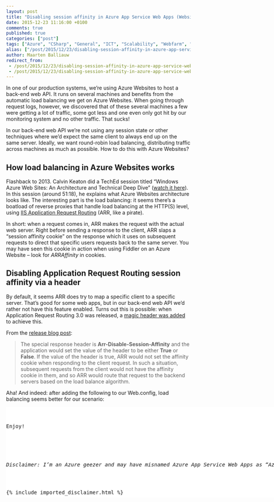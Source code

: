 ```yaml
---
layout: post
title: "Disabling session affinity in Azure App Service Web Apps (Websites)"
date: 2015-12-23 11:16:00 +0100
comments: true
published: true
categories: ["post"]
tags: ["Azure", "CSharp", "General", "ICT", "Scalability", "Webfarm", "Windows Azure"]
alias: ["/post/2015/12/23/disabling-session-affinity-in-azure-app-service-web-apps-websites.aspx"]
author: Maarten Balliauw
redirect_from:
 - /post/2015/12/23/disabling-session-affinity-in-azure-app-service-web-apps-websites.aspx
 - /post/2015/12/23/disabling-session-affinity-in-azure-app-service-web-apps-websites.aspx
---
```

<p>In one of our production systems, we’re using Azure Websites to host a back-end web API. It runs on several machines and benefits from the automatic load balancing we get on Azure Websites. When going through request logs, however, we discovered that of these several machines a few were getting a lot of traffic, some got less and one even only got hit by our monitoring system and no other traffic. That sucks!</p> <p>In our back-end web API we’re not using any session state or other techniques where we’d expect the same client to always end up on the same server. Ideally, we want round-robin load balancing, distributing traffic across machines as much as possible. How to do this with Azure Websites?</p> <h2>How load balancing in Azure Websites works</h2> <p>Flashback to 2013. Calvin Keaton did a TechEd session titled “Windows Azure Web Sites: An Architecture and Technical Deep Dive” (<a href="https://channel9.msdn.com/Events/TechEd/NorthAmerica/2013/WAD-B329#fbid=">watch it here</a>). In this session (around 51:18), he explains what Azure Websites architecture looks like. The interesting part is the load balancing: it seems there’s a boatload of reverse proxies that handle load balancing at the HTTP(S) level, using <a href="http://www.iis.net/downloads/microsoft/application-request-routing">IIS Application Request Routing</a> (ARR, like a pirate).</p> <p>In short: when a request comes in, ARR makes the request with the actual web server. Right before sending a response to the client, ARR slaps a “session affinity cookie” on the response which it uses on subsequent requests to direct that specific users requests back to the same server. You may have seen this cookie in action when using Fiddler on an Azure Website – look for <em>ARRAffinity</em> in cookies.</p> <h2>Disabling Application Request Routing session affinity via a header</h2> <p>By default, it seems ARR does try to map a specific client to a specific server. That’s good for some web apps, but in our back-end web API we’d rather not have this feature enabled. Turns out this is possible: when Application Request Routing 3.0 was released, a <a href="http://blogs.technet.com/b/erezs_iis_blog/archive/2013/09/16/new-features-in-arr-application-request-routing-3-0.aspx#_Toc366673311">magic header was added</a> to achieve this.</p> <p>From the <a href="http://blogs.technet.com/b/erezs_iis_blog/archive/2013/09/16/new-features-in-arr-application-request-routing-3-0.aspx#_Toc366673311">release blog post</a>:</p> 
<blockquote> <p>The special response header is <strong>Arr-Disable-Session-Affinity</strong> and the application would set the value of the header to be either <strong>True</strong> or <strong>False</strong>. If the value of the header is true, ARR would not set the affinity cookie when responding to the client request. In such a situation, subsequent requests from the client would not have the affinity cookie in them, and so ARR would route that request to the backend servers based on the load balance algorithm. </p>
</blockquote>
 <p>Aha! And indeed: after adding the following to our Web.config, load balancing seems better for our scenario:</p> <div class="wlWriterEditableSmartContent" id="scid:9D7513F9-C04C-4721-824A-2B34F0212519:952b2504-c970-4348-b5ba-4359e7d0d2a3" style="margin: 0px; padding: 0px; float: none; display: inline;"><pre style="width: 829px; height: 246px; overflow: auto; background-color: white;"><div><!--

Code highlighting produced by Actipro CodeHighlighter (freeware)
http://www.CodeHighlighter.com/

--><span style="color: rgb(0, 0, 255);">&lt;?</span><span style="color: rgb(255, 0, 255);">xml version="1.0" encoding="utf-8"</span><span style="color: rgb(0, 0, 255);">?&gt;</span><span style="color: rgb(0, 0, 0);">
</span><span style="color: rgb(0, 0, 255);">&lt;</span><span style="color: rgb(128, 0, 0);">configuration</span><span style="color: rgb(0, 0, 255);">&gt;</span><span style="color: rgb(0, 0, 0);">
  </span><span style="color: rgb(0, 0, 255);">&lt;</span><span style="color: rgb(128, 0, 0);">system.webServer</span><span style="color: rgb(0, 0, 255);">&gt;</span><span style="color: rgb(0, 0, 0);">
    </span><span style="color: rgb(0, 0, 255);">&lt;</span><span style="color: rgb(128, 0, 0);">httpProtocol</span><span style="color: rgb(0, 0, 255);">&gt;</span><span style="color: rgb(0, 0, 0);">
      </span><span style="color: rgb(0, 0, 255);">&lt;</span><span style="color: rgb(128, 0, 0);">customHeaders</span><span style="color: rgb(0, 0, 255);">&gt;</span><span style="color: rgb(0, 0, 0);">
        </span><span style="color: rgb(0, 0, 255);">&lt;</span><span style="color: rgb(128, 0, 0);">add </span><span style="color: rgb(255, 0, 0);">name</span><span style="color: rgb(0, 0, 255);">="Arr-Disable-Session-Affinity"</span><span style="color: rgb(255, 0, 0);"> value</span><span style="color: rgb(0, 0, 255);">="true"</span><span style="color: rgb(255, 0, 0);"> </span><span style="color: rgb(0, 0, 255);">/&gt;</span><span style="color: rgb(0, 0, 0);">
      </span><span style="color: rgb(0, 0, 255);">&lt;/</span><span style="color: rgb(128, 0, 0);">customHeaders</span><span style="color: rgb(0, 0, 255);">&gt;</span><span style="color: rgb(0, 0, 0);">
    </span><span style="color: rgb(0, 0, 255);">&lt;/</span><span style="color: rgb(128, 0, 0);">httpProtocol</span><span style="color: rgb(0, 0, 255);">&gt;</span><span style="color: rgb(0, 0, 0);">
  </span><span style="color: rgb(0, 0, 255);">&lt;/</span><span style="color: rgb(128, 0, 0);">system.webServer</span><span style="color: rgb(0, 0, 255);">&gt;</span><span style="color: rgb(0, 0, 0);">
</span><span style="color: rgb(0, 0, 255);">&lt;/</span><span style="color: rgb(128, 0, 0);">configuration</span><span style="color: rgb(0, 0, 255);">&gt;</span></div></pre><!-- Code inserted with Steve Dunn's Windows Live Writer Code Formatter Plugin.  http://dunnhq.com --></div>
<p>Enjoy!</p>
<h2></h2>
<p><em>Disclaimer: I’m an Azure geezer and may have misnamed Azure App Service Web Apps as “Azure Websites” throughout this blog post.</em></p>
{% include imported_disclaimer.html %}
